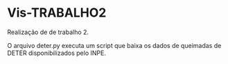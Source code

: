 # Vis-TRABALHO2
Realização de de trabalho 2. 

O arquivo deter.py executa um script que baixa os dados de queimadas de DETER disponibilizados pelo INPE.

